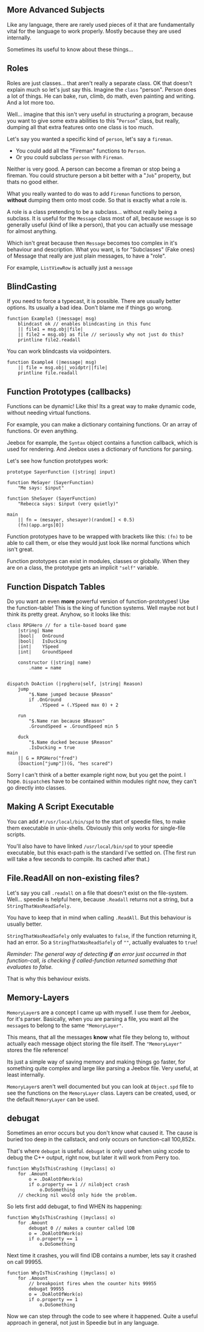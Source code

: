 ## More Advanced Subjects

Like any language, there are rarely used pieces of it that are fundamentally vital for the language to work properly. Mostly because they are used internally.

Sometimes its useful to know about these things...



## Roles
Roles are just classes... that aren't really a separate class. OK that doesn't explain much so let's just say this. Imagine the `class` "person". Person does a lot of things. He can bake, run, climb, do math, even painting and writing. And a lot more too.

Well... imagine that this isn't very useful in structuring a program, because you want to give some extra abilities to this "`Person`" class, but really, dumping all that extra features onto one class is too much.

Let's say you wanted a specific kind of `person`, let's say a `fireman`.

+ You could add all the "Fireman" functions to `Person`. 
+ Or you could subclass `person` with `Fireman`.

Neither is very good. A person can become a fireman or stop being a fireman. You could structure person a bit better with a "`Job`" property, but thats no good either.

What you really wanted to do was to add `Fireman` functions to person, **without** dumping them onto most code. So that is exactly what a role is.

A role is a class pretending to be a subclass... without really being a subclass. It is useful for the `Message` class most of all, because `message` is so generally useful (kind of like a person), that you can actually use message for almost anything.

Which isn't great because then `Message` becomes too complex in it's behaviour and description. What you want, is for "Subclasses" (Fake ones) of Message that really are just plain messages, to have a "role".

For example, `ListViewRow` is actually just a `message`


## BlindCasting

If you need to force a typecast, it is possible. There are usually better options. Its usually a bad idea. Don't blame me if things go wrong.

    function Example3 (|message| msg)
        blindcast ok // enables blindcasting in this func
        || file1 = msg.obj|file|
        || file2 = msg.obj as file // seriously why not just do this?
        printline file2.readall

You can work blindcasts via voidpointers.

    function Example4 (|message| msg)
        || file = msg.obj|_voidptr||file|
        printline file.readall


## Function Prototypes (callbacks)

Functions can be dynamic! Like this! Its a great way to make dynamic code, without needing virtual functions.

For example, you can make a dictionary containing functions. Or an array of functions. Or even anything.

Jeebox for example, the `Syntax` object contains a function callback, which is used for rendering. And Jeebox uses a dictionary of functions for parsing.

Let's see how function prototypes work:
    
    prototype SayerFunction (|string| input)
    
    function MeSayer (SayerFunction)
        "Me says: $input"

    function SheSayer (SayerFunction)
        "Rebecca says: $input (very quietly)"
        
    main
        || fn = (mesayer, shesayer)(random[] < 0.5)
        (fn)(app.args[0])

Function prototypes have to be wrapped with brackets like this: `(fn)` to be able to call them, or else they would just look like normal functions which isn't great.

Function prototypes can exist in modules, classes or globally. When they are on a class, the prototype gets an implicit `"self"` variable.


## Function Dispatch Tables

Do you want an even **more** powerful version of function-prototypes! Use the function-table! This is the king of function systems. Well maybe not but I think its pretty great. Anyhow, so it looks like this:


    class RPGHero // for a tile-based board game
        |string| Name
        |bool|   OnGround
        |bool|   IsDucking
        |int|    YSpeed
        |int|    GroundSpeed
        
        constructor (|string| name)
            .name = name
        
        
    dispatch DoAction (|rpghero|self, |string| Reason)
        jump
            "$.Name jumped because $Reason"
            if .OnGround
                .YSpeed = (.YSpeed max 0) + 2 
            
        run 
            "$.Name ran because $Reason"
            .GroundSpeed = .GroundSpeed min 5
        
        duck
            "$.Name ducked because $Reason"
            .IsDucking = true
    main 
        || G = RPGHero("fred")
        (Doaction["jump"])(G, "hes scared")
        
Sorry I can't think of a better example right now, but you get the point. I hope. `Dispatch`es have to be contained within modules right now, they can't go directly into classes.
            




## Making A Script Executable
You can add `#!/usr/local/bin/spd` to the start of speedie files, to make them executable in unix-shells. Obviously this only works for single-file scripts.

You'll also have to have linked `/usr/local/bin/spd` to your speedie executable, but this exact-path is the standard I've settled on.  (The first run will take a few seconds to compile. Its cached after that.)


## File.ReadAll on non-existing files?

Let's say you call `.readall` on a file that doesn't exist on the file-system. Well... speedie is helpful here, because `.Readall` returns not a string, but a `StringThatWasReadSafely`.

You have to keep that in mind when calling `.ReadAll`. But this behaviour is usually better.

`StringThatWasReadSafely` only evaluates to `false`, if the function returning it, had an error. So a `StringThatWasReadSafely` of `""`, actually evaluates to `true`!

_Reminder: The general way of detecting **if** an error just occurred in that function-call, is checking if called-function returned something that evaluates to false._

That is why this behaviour exists.


## Memory-Layers

`MemoryLayer`s are a concept I came up with myself. I use them for Jeebox, for it's parser. Basically, when you are parsing a file, you want all the `message`s to belong to the same `"MemoryLayer"`.

This means, that all the messages **know** what file they belong to, without actually each message object storing the file itself. The `"MemoryLayer"` stores the file reference!

Its just a simple way of saving memory and making things go faster, for something quite complex and large like parsing a Jeebox file. Very useful, at least internally.

`MemoryLayer`s aren't well documented but you can look at `Object.spd` file to see the functions on the `MemoryLayer` class. Layers can be created, used, or the default `MemoryLayer` can be used.


## debugat
Sometimes an error occurs but you don't know what caused it. The cause is buried too deep in the callstack, and only occurs on function-call 100,852x.

That's where `debugat` is useful. `debugat` is only used when using xcode to debug the C++ output, right now, but later it will work from Perry too.

    function WhyIsThisCrashing (|myclass| o)
        for .Amount
            o = .DoAlotOfWork(o)
            if o.property == 1 // nilobject crash
                o.DoSomething
        // checking nil would only hide the problem.

So lets first add debugat, to find WHEN its happening:
        
    function WhyIsThisCrashing (|myclass| o)
        for .Amount
            debugat 0 // makes a counter called lDB
            o = .DoAlotOfWork(o)
            if o.property == 1
                o.DoSomething

Next time it crashes, you will find lDB contains a number, lets say it crashed on call 99955.
        
    function WhyIsThisCrashing (|myclass| o)
        for .Amount
            // breakpoint fires when the counter hits 99955
            debugat 99955
            o = .DoAlotOfWork(o)
            if o.property == 1
                o.DoSomething

Now we can step through the code to see where it happened. Quite a useful approach in general, not just in Speedie but in any language.


